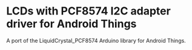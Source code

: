 # LCDs with PCF8574 I2C adapter driver for Android Things

A port of the LiquidCrystal_PCF8574 Arduino library for Android Things.
